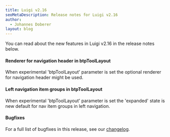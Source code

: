 ```yaml
---
title: Luigi v2.16
seoMetaDescription: Release notes for Luigi v2.16
author:
  - Johannes Doberer
layout: blog
---
```


You can read about the new features in Luigi v2.16 in the release notes below.

<!-- Excerpt -->

#### Renderer for navigation header in btpToolLayout

When experimental 'btpToolLayout' parameter is set the optional renderer for navigation header might be used.

#### Left navigation item groups in btpToolLayout

When experimental 'btpToolLayout' parameter is set the 'expanded' state is new default for nav item groups in left navigation.

#### Bugfixes

For a full list of bugfixes in this release, see our [changelog](https://github.com/luigi-project/luigi/blob/main/CHANGELOG.md#v2160-2024-09-27).